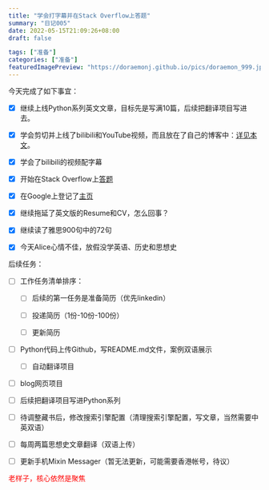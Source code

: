 ```yaml
---
title: "学会打字幕并在Stack Overflow上答题"
summary: "日记005"
date: 2022-05-15T21:09:26+08:00
draft: false

tags: ["准备"]
categories: ["准备"]
featuredImagePreview: "https://doraemonj.github.io/pics/doraemon_999.jpeg"
---
```


今天完成了如下事宜：

-   [x] 继续上线Python系列英文文章，目标先是写满10篇，后续把翻译项目写进去。
-   [x] 学会剪切并上线了bilibili和YouTube视频，而且放在了自己的博客中：[详见本文](https://doraemonj.github.io/zh-cn/discovery-channel-full-episodes-the-truth-about-the-bermuda-triangle/)。
-   [x] 学会了bilibili的视频配字幕
-   [x] 开始在Stack Overflow上[答题](https://stackoverflow.com/questions/68885174/hugo-expanding-fenced-code-in-a-post-by-default/72246339#72246339)
-   [x] 在Google上登记了[主页](https://doraemonj.github.io/)
-   [x] 继续拖延了英文版的Resume和CV，怎么回事？
-   [x] 继续读了雅思900句中的72句
-   [x] 今天Alice心情不佳，放假没学英语、历史和思想史



后续任务：

-   [ ] 工作任务清单排序：

    -   [ ] 后续的第一任务是准备简历（优先linkedin）

    -   [ ] 投递简历（1份-10份-100份）

    -   [ ] 更新简历
-   [ ] Python代码上传Github，写README.md文件，案例双语展示

    -   [ ] 自动翻译项目
-   [ ] blog网页项目
-   [ ] 后续把翻译项目写进Python系列



-   [ ] 待调整藏书后，修改搜索引擎配置（清理搜索引擎配置，写文章，当然需要中英双语）
-   [ ] 每周两篇思想史文章翻译（双语上传）

-   [ ] 更新手机Mixin Messager（暂无法更新，可能需要香港帐号，待议）



<font color='red'> 老样子，核心依然是聚焦</font>
